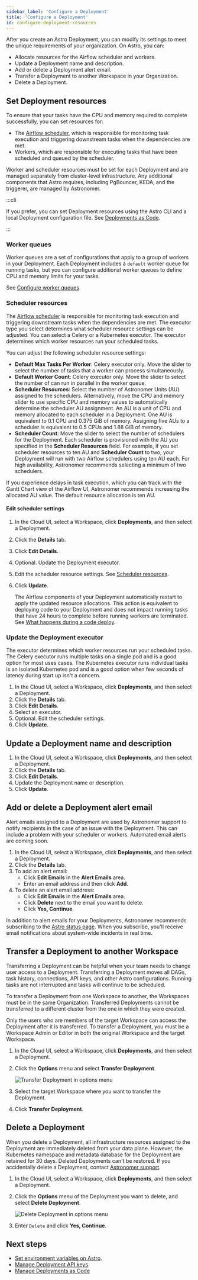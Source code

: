 ```yaml
---
sidebar_label: 'Configure a Deployment'
title: 'Configure a Deployment'
id: configure-deployment-resources
---
```


<head>
  <meta name="description" content="Modify the resource settings of a Deployment to make sure that your tasks have the CPU and memory required to complete successfully." />
  <meta name="og:description" content="Modify the resource settings of a Deployment to make sure that your tasks have the CPU and memory required to complete successfully." />
</head>

After you create an Astro Deployment, you can modify its settings to meet the unique requirements of your organization. On Astro, you can:

- Allocate resources for the Airflow scheduler and workers.
- Update a Deployment name and description.
- Add or delete a Deployment alert email.
- Transfer a Deployment to another Workspace in your Organization.
- Delete a Deployment.

## Set Deployment resources

To ensure that your tasks have the CPU and memory required to complete successfully, you can set resources for:

- The [Airflow scheduler](https://airflow.apache.org/docs/apache-airflow/stable/concepts/scheduler.html), which is responsible for monitoring task execution and triggering downstream tasks when the dependencies are met.
- Workers, which are responsible for executing tasks that have been scheduled and queued by the scheduler.

Worker and scheduler resources must be set for each Deployment and are managed separately from cluster-level infrastructure. Any additional components that Astro requires, including PgBouncer, KEDA, and the triggerer, are managed by Astronomer.

:::cli

If you prefer, you can set Deployment resources using the Astro CLI and a local Deployment configuration file. See [Deployments as Code](manage-deployments-as-code.md).

:::

### Worker queues 

Worker queues are a set of configurations that apply to a group of workers in your Deployment. Each Deployment includes a `default` worker queue for running tasks, but you can configure additional worker queues to define CPU and memory limits for your tasks.

See [Configure worker queues](configure-worker-queues.md).

### Scheduler resources

The [Airflow scheduler](https://airflow.apache.org/docs/apache-airflow/stable/concepts/scheduler.html) is responsible for monitoring task execution and triggering downstream tasks when the dependencies are met. The executor type you select determines what scheduler resource settings can be adjusted. You can select a Celery or a Kubernetes executor. The executor determines which worker resources run your scheduled tasks.

You can adjust the following scheduler resource settings:

- **Default Max Tasks Per Worker**: Celery executor only. Move the slider to select the number of tasks that a worker can process simultaneously. 
- **Default Worker Count**: Celery executor only. Move the slider to select the number of can run in parallel in the worker queue.
- **Scheduler Resources**: Select the number of Astronomer Units (AU) assigned to the schedulers. Alternatively, move the CPU and memory slider to use specific CPU and memory values to automatically determine the scheduler AU assignment. An AU is a unit of CPU and memory allocated to each scheduler in a Deployment. One AU is equivalent to 0.1 CPU and 0.375 GiB of memory. Assigning five AUs to a scheduler is equivalent to 0.5 CPUs and 1.88 GiB of memory. 
- **Scheduler Count**: Move the slider to select the number of schedulers for the Deployment. Each scheduler is provisioned with the AU you specified in the **Scheduler Resources** field. For example, if you set scheduler resources to ten AU and **Scheduler Count** to two, your Deployment will run with two Airflow schedulers using ten AU each. For high availability, Astronomer recommends selecting a minimum of two schedulers. 

If you experience delays in task execution, which you can track with the Gantt Chart view of the Airflow UI, Astronomer recommends increasing the allocated AU value. The default resource allocation is ten AU. 

#### Edit scheduler settings 

1. In the Cloud UI, select a Workspace, click **Deployments**, and then select a Deployment.
2. Click the **Details** tab.
3. Click **Edit Details**. 
4. Optional. Update the Deployment executor.
5. Edit the scheduler resource settings. See [Scheduler resources](#scheduler-resources).
6. Click **Update**.

    The Airflow components of your Deployment automatically restart to apply the updated resource allocations. This action is equivalent to deploying code to your Deployment and does not impact running tasks that have 24 hours to complete before running workers are terminated. See [What happens during a code deploy](deploy-code.md#what-happens-during-a-code-deploy).

### Update the Deployment executor

The executor determines which worker resources run your scheduled tasks. The Celery executor runs multiple tasks on a single pod and is a good option for most uses cases. The Kubernetes executor runs individual tasks is an isolated Kubernetes pod and is a good option when few seconds of latency during start up isn't a concern.

1. In the Cloud UI, select a Workspace, click **Deployments**, and then select a Deployment.
2. Click the **Details** tab.
3. Click **Edit Details**. 
4. Select an executor.
5. Optional. Edit the scheduler settings.
6. Click **Update**.

## Update a Deployment name and description

1. In the Cloud UI, select a Workspace, click **Deployments**, and then select a Deployment.
2. Click the **Details** tab.
3. Click **Edit Details**.
4. Update the Deployment name or description. 
5. Click **Update**.

## Add or delete a Deployment alert email

Alert emails assigned to a Deployment are used by Astronomer support to notify recipients in the case of an issue with the Deployment. This can include a problem with your scheduler or workers. Automated email alerts are coming soon.

1. In the Cloud UI, select a Workspace, click **Deployments**, and then select a Deployment.
2. Click the **Details** tab.
3. To add an alert email:
    - Click **Edit Emails** in the **Alert Emails** area.
    - Enter an email address and then click **Add**.
4. To delete an alert email address:
    - Click **Edit Emails** in the **Alert Emails** area.
    - Click **Delete** next to the email you want to delete.
    - Click **Yes, Continue**.

In addition to alert emails for your Deployments, Astronomer recommends subscribing to the [Astro status page](https://status.astronomer.io). When you subscribe, you'll receive email notifications about system-wide incidents in real time.

## Transfer a Deployment to another Workspace 

Transferring a Deployment can be helpful when your team needs to change user access to a Deployment. Transferring a Deployment moves all DAGs, task history, connections, API keys, and other Astro configurations. Running tasks are not interrupted and tasks will continue to be scheduled.

To transfer a Deployment from one Workspace to another, the Workspaces must be in the same Organization. Transferred Deployments cannot be transferred to a different cluster from the one in which they were created.

Only the users who are members of the target Workspace can access the Deployment after it is transferred. To transfer a Deployment, you must be a Workspace Admin or Editor in both the original Workspace and the target Workspace.

1. In the Cloud UI, select a Workspace, click **Deployments**, and then select a Deployment.
2. Click the **Options** menu and select **Transfer Deployment**. 

    ![Transfer Deployment in options menu](/img/docs/transfer-deployment.png)

3. Select the target Workspace where you want to transfer the Deployment. 
4. Click **Transfer Deployment**.

## Delete a Deployment

When you delete a Deployment, all infrastructure resources assigned to the Deployment are immediately deleted from your data plane. However, the Kubernetes namespace and metadata database for the Deployment are retained for 30 days. Deleted Deployments can't be restored. If you accidentally delete a Deployment, contact [Astronomer support](https://cloud.astronomer.io/support).

1. In the Cloud UI, select a Workspace, click **Deployments**, and then select a Deployment.
2. Click the **Options** menu of the Deployment you want to delete, and select **Delete Deployment**.

    ![Delete Deployment in options menu](/img/docs/delete-deployment.png)

3. Enter `Delete` and click **Yes, Continue**.

## Next steps

- [Set environment variables on Astro](environment-variables.md).
- [Manage Deployment API keys](api-keys.md).
- [Manage Deployments as Code](manage-deployments-as-code.md)
